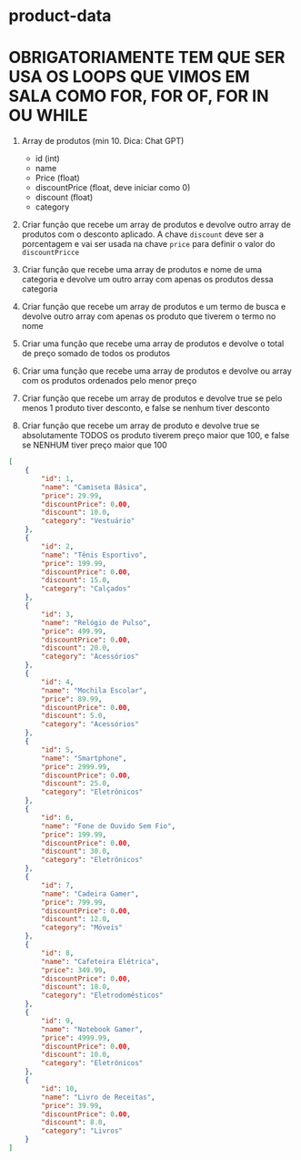 # product-data

# OBRIGATORIAMENTE TEM QUE SER USA OS LOOPS QUE VIMOS EM SALA COMO FOR, FOR OF, FOR IN OU WHILE

1. Array de produtos (min 10. Dica: Chat GPT)
    - id (int)
    - name
    - Price (float)
    - discountPrice (float, deve iniciar como 0)
    - discount (float)
    - category

2. Criar função que recebe um array de produtos e devolve outro array de produtos com o desconto aplicado. A chave `discount` deve ser a porcentagem e vai ser usada na chave `price` para definir o valor do `discountPricce`

3. Criar função que recebe uma array de produtos e nome de uma categoria e devolve um outro array com apenas os produtos dessa categoria

4. Criar função que recebe um array de produtos e um termo de busca e devolve outro array com apenas os produto que tiverem o termo no nome

5. Criar uma função que recebe uma array de produtos e devolve o total de preço somado de todos os produtos

6. Criar uma função que recebe uma array de produtos e devolve ou array com os produtos ordenados pelo menor preço

7. Criar função que recebe um array de produtos e devolve true se pelo menos 1 produto tiver desconto, e false se nenhum tiver desconto

8. Criar função que recebe um array de produto e devolve true se absolutamente TODOS os produto tiverem preço maior que 100, e false se NENHUM tiver preço maior que 100

```json
[
    {
        "id": 1,
        "name": "Camiseta Básica",
        "price": 29.99,
        "discountPrice": 0.00,
        "discount": 10.0,
        "category": "Vestuário"
    },
    {
        "id": 2,
        "name": "Tênis Esportivo",
        "price": 199.99,
        "discountPrice": 0.00,
        "discount": 15.0,
        "category": "Calçados"
    },
    {
        "id": 3,
        "name": "Relógio de Pulso",
        "price": 499.99,
        "discountPrice": 0.00,
        "discount": 20.0,
        "category": "Acessórios"
    },
    {
        "id": 4,
        "name": "Mochila Escolar",
        "price": 89.99,
        "discountPrice": 0.00,
        "discount": 5.0,
        "category": "Acessórios"
    },
    {
        "id": 5,
        "name": "Smartphone",
        "price": 2999.99,
        "discountPrice": 0.00,
        "discount": 25.0,
        "category": "Eletrônicos"
    },
    {
        "id": 6,
        "name": "Fone de Ouvido Sem Fio",
        "price": 199.99,
        "discountPrice": 0.00,
        "discount": 30.0,
        "category": "Eletrônicos"
    },
    {
        "id": 7,
        "name": "Cadeira Gamer",
        "price": 799.99,
        "discountPrice": 0.00,
        "discount": 12.0,
        "category": "Móveis"
    },
    {
        "id": 8,
        "name": "Cafeteira Elétrica",
        "price": 349.99,
        "discountPrice": 0.00,
        "discount": 18.0,
        "category": "Eletrodomésticos"
    },
    {
        "id": 9,
        "name": "Notebook Gamer",
        "price": 4999.99,
        "discountPrice": 0.00,
        "discount": 10.0,
        "category": "Eletrônicos"
    },
    {
        "id": 10,
        "name": "Livro de Receitas",
        "price": 39.99,
        "discountPrice": 0.00,
        "discount": 8.0,
        "category": "Livros"
    }
]
```
